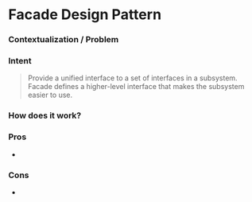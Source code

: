 # Facade Design Pattern

### Contextualization / Problem



### Intent

> Provide a unified interface to a set of interfaces in a subsystem. Facade defines a higher-level interface that makes the subsystem easier to use.

### How does it work?



### Pros

- 

### Cons

- 
